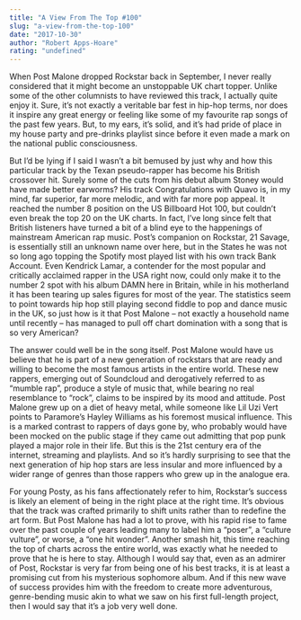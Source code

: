 ```yaml
---
title: "A View From The Top #100"
slug: "a-view-from-the-top-100"
date: "2017-10-30"
author: "Robert Apps-Hoare"
rating: "undefined"
---
```


When Post Malone dropped Rockstar back in September, I never really considered that it might become an unstoppable UK chart topper. Unlike some of the other columnists to have reviewed this track, I actually quite enjoy it. Sure, it’s not exactly a veritable bar fest in hip-hop terms, nor does it inspire any great energy or feeling like some of my favourite rap songs of the past few years. But, to my ears, it’s solid, and it’s had pride of place in my house party and pre-drinks playlist since before it even made a mark on the national public consciousness.

But I’d be lying if I said I wasn’t a bit bemused by just why and how this particular track by the Texan pseudo-rapper has become his British crossover hit. Surely some of the cuts from his debut album Stoney would have made better earworms? His track Congratulations with Quavo is, in my mind, far superior, far more melodic, and with far more pop appeal. It reached the number 8 position on the US Billboard Hot 100, but couldn’t even break the top 20 on the UK charts. In fact, I’ve long since felt that British listeners have turned a bit of a blind eye to the happenings of mainstream American rap music. Post’s companion on Rockstar, 21 Savage, is essentially still an unknown name over here, but in the States he was not so long ago topping the Spotify most played list with his own track Bank Account. Even Kendrick Lamar, a contender for the most popular and critically acclaimed rapper in the USA right now, could only make it to the number 2 spot with his album DAMN here in Britain, while in his motherland it has been tearing up sales figures for most of the year. The statistics seem to point towards hip hop still playing second fiddle to pop and dance music in the UK, so just how is it that Post Malone – not exactly a household name until recently – has managed to pull off chart domination with a song that is so very American?

The answer could well be in the song itself. Post Malone would have us believe that he is part of a new generation of rockstars that are ready and willing to become the most famous artists in the entire world. These new rappers, emerging out of Soundcloud and derogatively referred to as “mumble rap”, produce a style of music that, while bearing no real resemblance to “rock”, claims to be inspired by its mood and attitude. Post Malone grew up on a diet of heavy metal, while someone like Lil Uzi Vert points to Paramore’s Hayley Williams as his foremost musical influence. This is a marked contrast to rappers of days gone by, who probably would have been mocked on the public stage if they came out admitting that pop punk played a major role in their life. But this is the 21st century era of the internet, streaming and playlists. And so it’s hardly surprising to see that the next generation of hip hop stars are less insular and more influenced by a wider range of genres than those rappers who grew up in the analogue era.

For young Posty, as his fans affectionately refer to him, Rockstar’s success is likely an element of being in the right place at the right time. It’s obvious that the track was crafted primarily to shift units rather than to redefine the art form. But Post Malone has had a lot to prove, with his rapid rise to fame over the past couple of years leading many to label him a “poser”, a “culture vulture”, or worse, a “one hit wonder”. Another smash hit, this time reaching the top of charts across the entire world, was exactly what he needed to prove that he is here to stay. Although I would say that, even as an admirer of Post, Rockstar is very far from being one of his best tracks, it is at least a promising cut from his mysterious sophomore album. And if this new wave of success provides him with the freedom to create more adventurous, genre-bending music akin to what we saw on his first full-length project, then I would say that it’s a job very well done.
